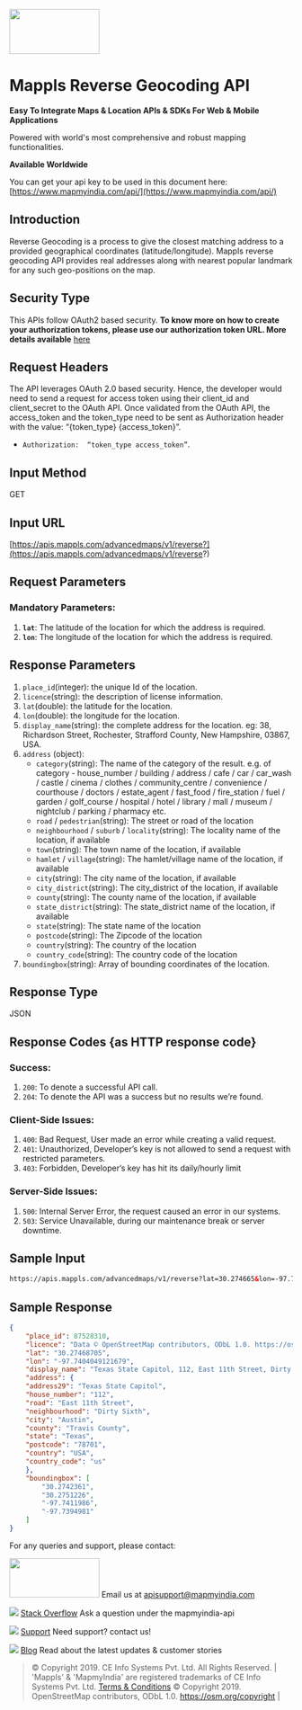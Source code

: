 ﻿<a href="https://www.mapmyindia.com/api/"><img src="https://tinyurl.com/y2l4j5rn" width="160" height="80" /></a>

# Mappls Reverse Geocoding API

**Easy To Integrate Maps & Location APIs & SDKs For Web & Mobile Applications**

Powered with world's most comprehensive and robust mapping functionalities.

**Available Worldwide**

You can get your api key to be used in this document here: [https://www.mapmyindia.com/api/](https://www.mapmyindia.com/api/)

## Introduction
Reverse Geocoding is a process to give the closest matching address to a provided geographical coordinates (latitude/longitude). Mappls reverse geocoding API provides real addresses along with nearest popular landmark for any such geo-positions on the map.

## Security Type
This APIs follow OAuth2 based security. **To know more on how to create your authorization tokens, please use our authorization token URL. More details available**  [here](https://www.mapmyindia.com/api/advanced-maps/doc/authentication-api.php)

## Request Headers

The API leverages OAuth 2.0 based security. Hence, the developer would need to send a request for access token using their client_id and client_secret to the OAuth API. Once validated from the OAuth API, the access_token and the token_type need to be sent as Authorization header with the value: “{token_type} {access_token}”.

-  `Authorization:  “token_type access_token”`.

## Input Method

GET

## Input URL

[https://apis.mappls.com/advancedmaps/v1/reverse?](https://apis.mappls.com/advancedmaps/v1/reverse?)

## Request Parameters

### Mandatory Parameters:
1.  **`lat`**:  The latitude of the location for which the address is required.
2.  **`lon`**: The longitude of the location for which the address is required.

## Response Parameters

1. `place_id`(integer): the unique Id of the location.
2. `licence`(string): the description of license information.
3. `lat`(double): the latitude for the location.
4. `lon`(double): the longitude for the location.
5. `display_name`(string): the complete address for the location. eg: 38, Richardson Street, Rochester, Strafford County, New Hampshire, 03867, USA.
6. `address` (object): 
	- `category`(string): The name of the category of the result. e.g. of category - house_number / building / address / cafe / car / car_wash / castle / cinema / clothes / community_centre / convenience / courthouse / doctors / estate_agent / fast_food / fire_station / fuel / garden / golf_course / hospital / hotel / library / mall / museum / nightclub / parking / pharmacy etc.
	- `road` / `pedestrian`(string): The street or road of the location
	- `neighbourhood` / `suburb` / `locality`(string): The locality name of the location, if available
	- `town`(string): The town name of the location, if available
	- `hamlet` / `village`(string): The hamlet/village name of the location, if available
	- `city`(string): The city name of the location, if available
	- `city_district`(string): The city_district of the location, if available
	- `county`(string): The county name of the location, if available
	- `state_district`(string): The state_district name of the location, if available
	- `state`(string): The state name of the location
	- `postcode`(string): The Zipcode of the location
	- `country`(string): The country of the location
	- `country_code`(string): The country code of the location
7. `boundingbox`(string): Array of bounding coordinates of the location.

## Response Type

JSON

## Response Codes {as HTTP response code}

### Success:

1. `200`: To denote a successful API call. 
2. `204`: To denote the API was a success but no results we’re found.

### Client-Side Issues:
1. `400`: Bad Request, User made an error while creating a valid request. 
2. `401`: Unauthorized, Developer’s key is not allowed to send a request with restricted parameters. 
3. `403`: Forbidden, Developer’s key has hit its daily/hourly limit

### Server-Side Issues:
1. `500`: Internal Server Error, the request caused an error in our systems. 
2. `503`: Service Unavailable, during our maintenance break or server downtime.


## Sample Input
```html
https://apis.mappls.com/advancedmaps/v1/reverse?lat=30.274665&lon=-97.740553
```

## Sample Response

```json
{
	"place_id": 87528310,
	"licence": "Data © OpenStreetMap contributors, ODbL 1.0. https://osm.org/copyright",
	"lat": "30.27468705",
	"lon": "-97.7404049121679",
	"display_name": "Texas State Capitol, 112, East 11th Street, Dirty Sixth, Austin, Travis County, Texas, 78701, USA",
	"address": {
	"address29": "Texas State Capitol",
	"house_number": "112",
	"road": "East 11th Street",
	"neighbourhood": "Dirty Sixth",
	"city": "Austin",
	"county": "Travis County",
	"state": "Texas",
	"postcode": "78701",
	"country": "USA",
	"country_code": "us"
	},
	"boundingbox": [
		"30.2742361",
		"30.2751226",
		"-97.7411986",
		"-97.7394981"
	]
}
```


For any queries and support, please contact: 

<a href="https://www.mapmyindia.com/api/"><img src="https://tinyurl.com/y2l4j5rn" width="160" height="70" /></a>
Email us at [apisupport@mapmyindia.com](mailto:apisupport@mapmyindia.com)

![](https://www.mapmyindia.com/api/img/icons/stack-overflow.png)
[Stack Overflow](https://stackoverflow.com/questions/tagged/mapmyindia-api)
Ask a question under the mapmyindia-api

![](https://www.mapmyindia.com/api/img/icons/support.png)
[Support](https://www.mapmyindia.com/api/index.php#f_cont)
Need support? contact us!

![](https://www.mapmyindia.com/api/img/icons/blog.png)
[Blog](http://www.mapmyindia.com/blog/)
Read about the latest updates & customer stories


> © Copyright 2019. CE Info Systems Pvt. Ltd. All Rights Reserved. | 
> 'Mappls' & 'MapmyIndia' are registered trademarks of CE Info Systems Pvt. Ltd.
> [Terms & Conditions](http://www.mapmyindia.com/api/terms-&-conditions)
> © Copyright 2019. OpenStreetMap contributors, ODbL 1.0. https://osm.org/copyright |